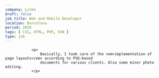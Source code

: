 ```yaml
---
company: Linka
draft: false
job_title: Web and Mobile Developer
location: Barcelona
period: 2010
tags: [ CSS, HTML, PHP, SVN ]
type: job
---
```

                <p>
                    Basically, I took care of the <em>implementation of page layouts</em> according to PSD-based
                    documents for various clients. Also some minor photo editing.
                </p>
